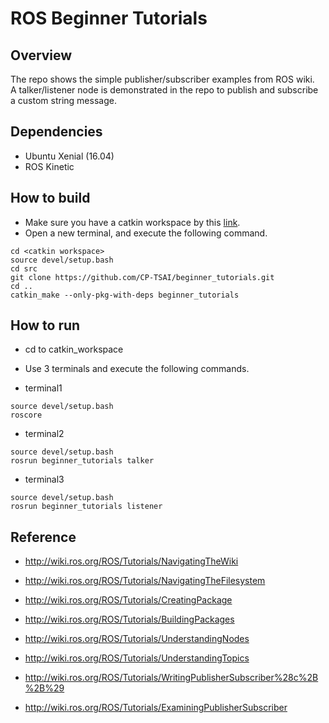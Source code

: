 # ROS Beginner Tutorials


## Overview
The repo shows the simple publisher/subscriber examples from ROS wiki.  
A talker/listener node is demonstrated in the repo to publish and subscribe a custom string message.


## Dependencies
- Ubuntu Xenial (16.04)  
- ROS Kinetic  

## How to build
- Make sure you have a catkin workspace by this [link](http://wiki.ros.org/catkin/Tutorials/create_a_workspace).  
- Open a new terminal, and execute the following command.  
```
cd <catkin workspace>
source devel/setup.bash
cd src
git clone https://github.com/CP-TSAI/beginner_tutorials.git
cd ..
catkin_make --only-pkg-with-deps beginner_tutorials
```




## How to run

- cd to catkin_workspace

- Use 3 terminals and execute the following commands. 

- terminal1

```
source devel/setup.bash
roscore
```

- terminal2

```
source devel/setup.bash
rosrun beginner_tutorials talker
```

- terminal3

```
source devel/setup.bash
rosrun beginner_tutorials listener
```






## Reference
- http://wiki.ros.org/ROS/Tutorials/NavigatingTheWiki

- http://wiki.ros.org/ROS/Tutorials/NavigatingTheFilesystem 

- http://wiki.ros.org/ROS/Tutorials/CreatingPackage

- http://wiki.ros.org/ROS/Tutorials/BuildingPackages 

- http://wiki.ros.org/ROS/Tutorials/UnderstandingNodes 

- http://wiki.ros.org/ROS/Tutorials/UnderstandingTopics 

- http://wiki.ros.org/ROS/Tutorials/WritingPublisherSubscriber%28c%2B%2B%29 

- http://wiki.ros.org/ROS/Tutorials/ExaminingPublisherSubscriber


